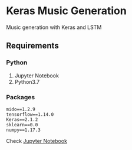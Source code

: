 # Keras Music Generation
Music generation with Keras and LSTM

## Requirements

### Python
1. Jupyter Notebook
2. Python3.7

### Packages
```
mido==1.2.9
tensorflow==1.14.0
Keras==2.1.2
sklearn==0.0
numpy==1.17.3
```
Check [Jupyter Notebook](/Music%20gerenation%20with%20Keras%20and%20TF.ipynb)
